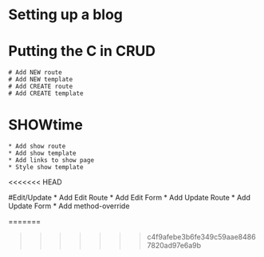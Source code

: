# Setting up a blog

# Putting the C in CRUD
    # Add NEW route
    # Add NEW template
    # Add CREATE route
    # Add CREATE template
    
# SHOWtime
    * Add show route
    * Add show template
    * Add links to show page
    * Style show template
<<<<<<< HEAD
    
#Edit/Update
    * Add Edit Route
    * Add Edit Form
    * Add Update Route
    * Add Update Form
    * Add method-override
    
=======
>>>>>>> c4f9afebe3b6fe349c59aae84867820ad97e6a9b

